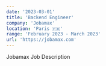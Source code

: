 ```yaml
---
date: '2023-03-01'
title: 'Backend Engineer'
company: 'Jobamax'
location: 'Paris 🇫🇷'
range: 'February 2023 - March 2023'
url: 'https://jobamax.com'
---
```


Jobamax Job Description
